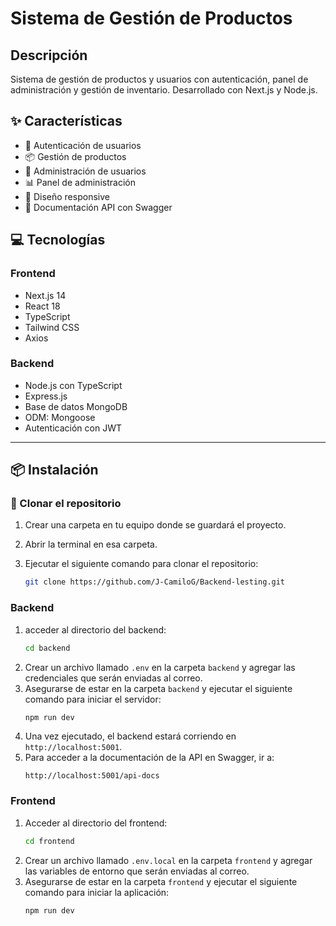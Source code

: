 #  Sistema de Gestión de Productos

##  Descripción

Sistema de gestión de productos y usuarios con autenticación, panel de administración y gestión de inventario. Desarrollado con Next.js y Node.js.

## ✨ Características

- 🔐 Autenticación de usuarios
- 📦 Gestión de productos
- 👥 Administración de usuarios
- 📊 Panel de administración
- 📱 Diseño responsive
- 📄 Documentación API con Swagger

## 💻 Tecnologías

### Frontend
- Next.js 14
- React 18
- TypeScript
- Tailwind CSS
- Axios

### Backend
- Node.js con TypeScript
- Express.js
- Base de datos MongoDB
- ODM: Mongoose
- Autenticación con JWT 

---

## 📦 Instalación

### 🔻 Clonar el repositorio

1. Crear una carpeta en tu equipo donde se guardará el proyecto.
2. Abrir la terminal en esa carpeta.
3. Ejecutar el siguiente comando para clonar el repositorio:

   ```bash
   git clone https://github.com/J-CamiloG/Backend-lesting.git

### Backend

1. acceder al directorio del backend:
   ```bash
   cd backend
   ```
2. Crear un archivo llamado `.env` en la carpeta `backend` y agregar las credenciales que serán enviadas al correo.  
3. Asegurarse de estar en la carpeta `backend` y ejecutar el siguiente comando para iniciar el servidor:
   ```bash
   npm run dev
   ```
4. Una vez ejecutado, el backend estará corriendo en `http://localhost:5001`.  
5. Para acceder a la documentación de la API en Swagger, ir a:  
   ```
   http://localhost:5001/api-docs
   ```

### Frontend

1. Acceder al directorio del frontend:
   ```bash
   cd frontend
   ```
2. Crear un archivo llamado `.env.local` en la carpeta `frontend` y agregar las variables de entorno que serán enviadas al correo.  
3. Asegurarse de estar en la carpeta `frontend` y ejecutar el siguiente comando para iniciar la aplicación:
   ```bash
   npm run dev
   
